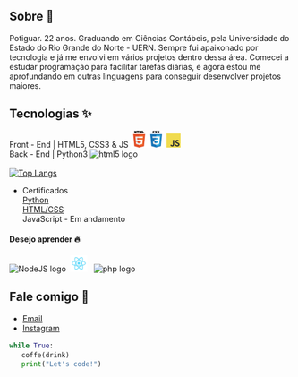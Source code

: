 ## Sobre :crystal_ball:
Potiguar. 22 anos. Graduando em Ciências Contábeis, pela Universidade do Estado do Rio Grande do Norte - UERN. Sempre fui apaixonado por tecnologia e já me envolvi em vários projetos dentro dessa área. Comecei a estudar programação para facilitar tarefas diárias, e agora estou me aprofundando em outras linguagens para conseguir desenvolver projetos maiores.

## Tecnologias :sparkles:

Front - End | HTML5, CSS3 & JS <img src="https://raw.githubusercontent.com/github/explore/80688e429a7d4ef2fca1e82350fe8e3517d3494d/topics/html/html.png" alt="html5 logo" height=30><img src="https://raw.githubusercontent.com/github/explore/80688e429a7d4ef2fca1e82350fe8e3517d3494d/topics/css/css.png" alt="css3 logo" height=30>&nbsp;<img src="https://raw.githubusercontent.com/github/explore/80688e429a7d4ef2fca1e82350fe8e3517d3494d/topics/javascript/javascript.png" alt="javascript logo" height=25><br>
Back - End | Python3 <img src="https://cdn.pling.com/cache/400x400/img//hive/content-pre1/66411-1.png" alt="html5 logo" height=25><br>
<br>[![Top Langs](https://github-readme-stats.vercel.app/api/top-langs/?username=andrestanlley&layout=compact&theme=tokyonight)](https://github.com/andrestanlley/github-readme-stats)

* Certificados<br>
[Python](https://www.cursoemvideo.com/validacao-de-certificado/?codigo=346DF-685A-2)<br>
[HTML/CSS](https://www.cursoemvideo.com/validacao-de-certificado/?codigo=346DF-DB40-8)<br>
JavaScript - Em andamento
#### Desejo aprender :fire:
<img src="https://upload.wikimedia.org/wikipedia/commons/thumb/d/d9/Node.js_logo.svg/1200px-Node.js_logo.svg.png" alt="NodeJS logo" height=25>&nbsp;&nbsp;<img src="https://raw.githubusercontent.com/github/explore/80688e429a7d4ef2fca1e82350fe8e3517d3494d/topics/react/react.png" alt="react logo" height=30>&nbsp;&nbsp;&nbsp;<img src="https://www.neonexus.com.br/wp-content/uploads/2018/01/php7-transparent.png" alt="php logo" height=30><br>
## Fale comigo :calling:
* [Email](mailto:stanlley41@gmail.com)
* [Instagram](https://instagram.com/andrestanlley)
 ```python
while True:
    coffe(drink)
    print("Let's code!")
 ```

